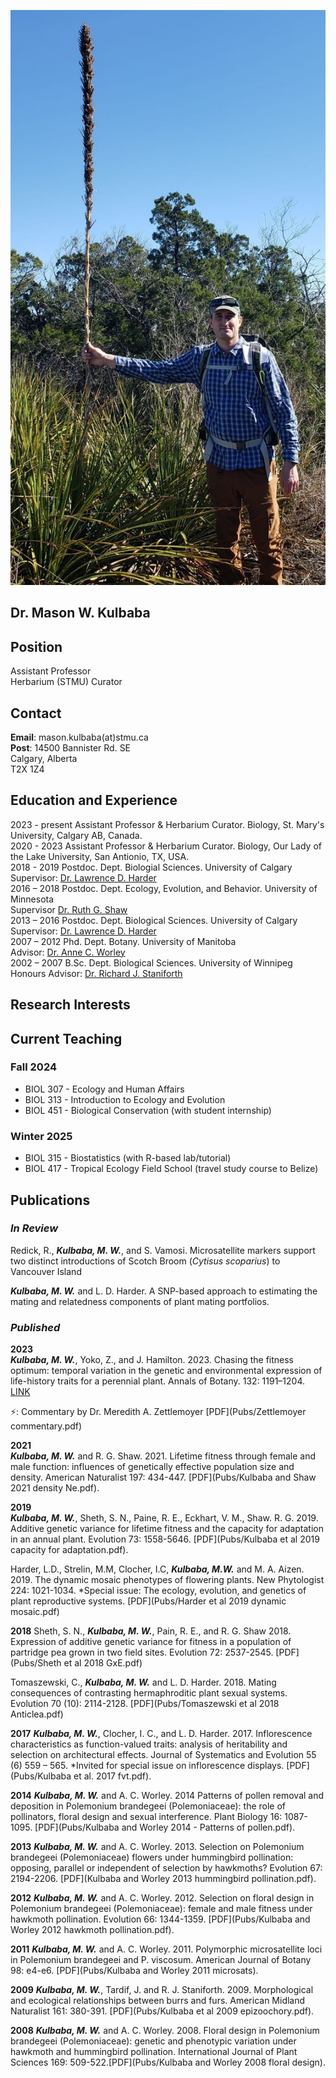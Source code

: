 ![](Photos/Kulbaba_Photo.jpg)

## Dr. Mason W. Kulbaba <br>

## Position
Assistant Professor <br>
Herbarium (STMU) Curator <br>

## Contact
**Email**: mason.kulbaba(at)stmu.ca <br>
**Post**: 14500 Bannister Rd. SE <br>
          Calgary, Alberta <br>
          T2X 1Z4 <br>

## Education and Experience
2023 - present       Assistant Professor & Herbarium Curator. Biology, St. Mary's University, Calgary AB, Canada. <br>
2020 - 2023          Assistant Professor & Herbarium Curator. Biology, Our Lady of the Lake University, San Antionio, TX, USA. <br>
2018 - 2019          Postdoc. Dept. Biologial Sciences. University of Calgary <br>
          Supervisor: [Dr. Lawrence D. Harder](https://profiles.ucalgary.ca/lawrence-harder) <br>
2016 – 2018          Postdoc. Dept. Ecology, Evolution, and Behavior. University of Minnesota <br>
          Supervisor [Dr. Ruth G. Shaw](https://ruthgshaw.wordpress.com/news-archive/people/) <br>
2013 – 2016	Postdoc. Dept. Biological Sciences. University of Calgary <br>
          Supervisor: [Dr. Lawrence D. Harder](https://profiles.ucalgary.ca/lawrence-harder) <br>
2007 – 2012	Phd. Dept. Botany. University of Manitoba <br>
          Advisor: [Dr. Anne C. Worley](https://sci.umanitoba.ca/biological-sciences/profiles/anneworley/) <br>
2002 – 2007	B.Sc. Dept. Biological Sciences. University of Winnipeg <br>
          Honours Advisor: [Dr. Richard J. Staniforth](https://www.naturemanitoba.ca/news-articles/tribute-richard-staniforth-1946-2022)

## Research Interests

## Current Teaching
### Fall 2024 
* BIOL 307 - Ecology and Human Affairs <br>
* BIOL 313 - Introduction to Ecology and Evolution <br>
* BIOL 451 - Biological Conservation (with student internship) <br>

### Winter 2025
* BIOL 315 - Biostatistics (with R-based lab/tutorial) <br>
* BIOL 417 - Tropical Ecology Field School (travel study course to Belize) <br>

## Publications
### *In Review*
Redick, R., ***Kulbaba, M. W.***, and S. Vamosi. Microsatellite markers support two distinct introductions of Scotch Broom (*Cytisus scoparius*) to Vancouver Island <br>

***Kulbaba, M. W.*** and L. D. Harder. A SNP-based approach to estimating the mating and relatedness components of plant mating portfolios.

### *Published*
**2023** <br>
***Kulbaba, M. W.***, Yoko, Z., and J. Hamilton. 2023. Chasing the fitness optimum: temporal variation in the genetic and environmental expression of life-history traits for a perennial plant. Annals of Botany. 132: 1191–1204. [LINK](https://watermark.silverchair.com/mcad100.pdf?token=AQECAHi208BE49Ooan9kkhW_Ercy7Dm3ZL_9Cf3qfKAc485ysgAAA0wwggNIBgkqhkiG9w0BBwagggM5MIIDNQIBADCCAy4GCSqGSIb3DQEHATAeBglghkgBZQMEAS4wEQQMwoluxsI_A8BlxejPAgEQgIIC_0m_BALVMS-SyDHFIOXKmciJoFaK3ilkXQ4y3tN7NwszGVb0GSkrW2rA5ABUO_w8HQAwMeMAy3Gi5S1APALeygTFbi4iboY1OCoAR6pwL7bI5Mrz_-rlVzeICfuQ0Bvkjaz9T-f8gsexG3_PMRJc59KE--Ha0BGeai7oRYV4Yiu9OGpJBAQPDSNNeG8Cs6sp9rTL7H9kzE1JmXzSlhoV2AoCKH4F82ud8SgWea2p2QWzbhqmMH9ZbN38evEKngSF_GqSr3yePJ7sv514Tx3AbJ_6tTygGcffjolYBe1gtcbsbOI1DfHjCgHk6fXTH2anBvQMg8YJj6g5-jxpvTTQk1nf3sBwLkin8AAhng7ixuZlL5PddsIgv1hvfBmFQ9_QvBFvz8W8RdZtZbnR560buSEJVJsb3fkHm8LAdjqBsNndOB1bbP_qFTsddr7Zxo6aUfzdji0MogVI9dnQLHGufmeD9VUuO2eacNCMQIoecKP8rfVtW_DNo6CoJGEyUDqmcpZi7ShvSC-PiGzl6UERRAH2T081CtB3Ds3GFccxLGPUlpqaFQ4gTd3-NYaZWmzOiTWb-o_ELUYedlv0dnmHUvbeRhjxsJ3v2jLECj-4IBz-2d2iGsVvPO1PmvNv0D1ANdelfcY_bH-K6u1rTrvMbNSzQOYerFfVUKmfi5e6nxFcbaX03QTTNDOu2_74VRclc0EVdfJs-BYV9Igvk_bsv8pCZoa0rl2WehV1LHKqSwEeQ-9cHXVvbeDN52ArDZyPB0NIq1VvTcMtaWrGc8ybMVfrg3TksXVDwylSY_PgPvlBMAq5rigDoUd3KPsWpPepoKa1wo7es82WSsatX8Ty7FgLEyjTlmxcVqvJIL1Lnf6nmh__sJ_SdsMGAcPB_yUZZyhZbnPCV4DSf6ODZSpnEOu771_EOh6ZQaPO3uGYAdIi-lRn4Ckk4ooo1ENW8G_gNhpEoklzWct39UF74FZ3vNwv_c_wllDCQjI20nHDmAahZiQybul662k2ksI20-d6) <br>

⚡: Commentary by Dr. Meredith A. Zettlemoyer [PDF](Pubs/Zettlemoyer commentary.pdf) <br>

**2021** <br>
***Kulbaba, M. W.*** and R. G. Shaw. 2021. Lifetime fitness through female and male function: influences of genetically effective population size and density. American Naturalist 197: 434-447. [PDF](Pubs/Kulbaba and Shaw 2021 density Ne.pdf). <br>

**2019** <br>
***Kulbaba, M. W.***, Sheth, S. N., Paine, R. E., Eckhart, V. M., Shaw. R. G. 2019. Additive genetic variance for lifetime fitness and the capacity for adaptation in an annual plant. Evolution 73: 1558-5646. [PDF](Pubs/Kulbaba et al  2019 capacity for adaptation.pdf). <br>

Harder, L.D., Strelin, M.M, Clocher, I.C, ***Kulbaba, M.W.*** and M. A. Aizen. 2019. The dynamic mosaic phenotypes of flowering plants. New Phytologist 224: 1021-1034. *Special issue: The ecology, evolution, and genetics of plant reproductive systems. [PDF](Pubs/Harder et al 2019 dynamic mosaic.pdf) <br>

**2018**
Sheth, S. N., ***Kulbaba, M. W.***, Pain, R. E., and R. G. Shaw 2018. Expression of additive genetic variance for fitness in a population of partridge pea grown in two field sites. Evolution 72: 2537-2545. [PDF](Pubs/Sheth et al 2018 GxE.pdf) <br>

Tomaszewski, C., ***Kulbaba, M. W.*** and L. D. Harder. 2018. Mating consequences of contrasting hermaphroditic plant sexual systems. Evolution 70 (10): 2114-2128. [PDF](Pubs/Tomaszewski et al 2018  Anticlea.pdf) <br>

**2017**
***Kulbaba, M. W.***, Clocher, I. C., and L. D. Harder. 2017. Inflorescence characteristics as function-valued traits: analysis of heritability and selection on architectural effects. Journal of Systematics and Evolution 55 (6) 559 – 565. *Invited for special issue on inflorescence displays. [PDF](Pubs/Kulbaba et al. 2017 fvt.pdf). <br>

**2014**
***Kulbaba, M. W.*** and A. C. Worley. 2014 Patterns of pollen removal and deposition in Polemonium brandegeei (Polemoniaceae): the role of pollinators, floral design and sexual interference. Plant Biology 16: 1087-1095. [PDF](Pubs/Kulbaba and Worley 2014 - Patterns of pollen.pdf). <br>

**2013**
***Kulbaba, M. W.*** and A. C. Worley. 2013. Selection on Polemonium brandegeei (Polemoniaceae) flowers under hummingbird pollination: opposing, parallel or independent of selection by hawkmoths? Evolution 67: 2194-2206. [PDF](Kulbaba and Worley 2013 hummingbird pollination.pdf). <br>

**2012**
***Kulbaba, M. W.*** and A. C. Worley. 2012. Selection on floral design in Polemonium brandegeei (Polemoniaceae): female and male fitness under hawkmoth pollination. Evolution 66: 1344-1359. [PDF](Pubs/Kulbaba and Worley  2012 hawkmoth pollination.pdf). <br>

**2011**
***Kulbaba, M. W.*** and A. C. Worley. 2011. Polymorphic microsatellite loci in Polemonium brandegeei and P. viscosum. American Journal of Botany 98: e4-e6. [PDF](Pubs/Kulbaba and Worley 2011 microsats). <br>

**2009**
***Kulbaba, M. W.***, Tardif, J. and R. J. Staniforth. 2009. Morphological and ecological relationships between burrs and furs. American Midland Naturalist 161: 380-391. [PDF](Pubs/Kulbaba et al 2009 epizoochory.pdf). <br>

**2008**
***Kulbaba, M. W.*** and A. C. Worley. 2008. Floral design in Polemonium brandegeei (Polemoniaceae): genetic and phenotypic variation under hawkmoth and hummingbird pollination. International Journal of Plant Sciences 169: 509-522.[PDF](Pubs/Kulbaba and Worley  2008  floral design). <br>

